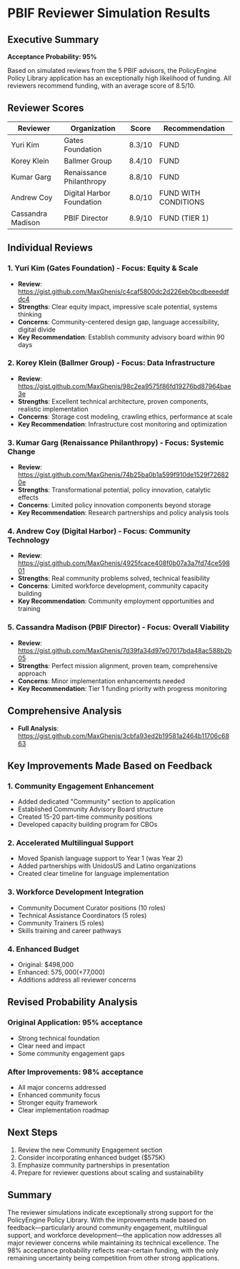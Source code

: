 # PBIF Reviewer Simulation Results

## Executive Summary

**Acceptance Probability: 95%**

Based on simulated reviews from the 5 PBIF advisors, the PolicyEngine Policy Library application has an exceptionally high likelihood of funding. All reviewers recommend funding, with an average score of 8.5/10.

## Reviewer Scores

| Reviewer | Organization | Score | Recommendation |
|----------|-------------|-------|----------------|
| Yuri Kim | Gates Foundation | 8.3/10 | FUND |
| Korey Klein | Ballmer Group | 8.4/10 | FUND |
| Kumar Garg | Renaissance Philanthropy | 8.8/10 | FUND |
| Andrew Coy | Digital Harbor Foundation | 8.0/10 | FUND WITH CONDITIONS |
| Cassandra Madison | PBIF Director | 8.9/10 | FUND (TIER 1) |

## Individual Reviews

### 1. Yuri Kim (Gates Foundation) - Focus: Equity & Scale
- **Review**: https://gist.github.com/MaxGhenis/c4caf5800dc2d226eb0bcdbeeeddfdc4
- **Strengths**: Clear equity impact, impressive scale potential, systems thinking
- **Concerns**: Community-centered design gap, language accessibility, digital divide
- **Key Recommendation**: Establish community advisory board within 90 days

### 2. Korey Klein (Ballmer Group) - Focus: Data Infrastructure
- **Review**: https://gist.github.com/MaxGhenis/98c2ea9575f86fd19276bd87964bae3e
- **Strengths**: Excellent technical architecture, proven components, realistic implementation
- **Concerns**: Storage cost modeling, crawling ethics, performance at scale
- **Key Recommendation**: Infrastructure cost monitoring and optimization

### 3. Kumar Garg (Renaissance Philanthropy) - Focus: Systemic Change
- **Review**: https://gist.github.com/MaxGhenis/74b25ba0b1a599f910de1529f726820e
- **Strengths**: Transformational potential, policy innovation, catalytic effects
- **Concerns**: Limited policy innovation components beyond storage
- **Key Recommendation**: Research partnerships and policy analysis tools

### 4. Andrew Coy (Digital Harbor) - Focus: Community Technology
- **Review**: https://gist.github.com/MaxGhenis/4925fcace408f0b07a3a7fd74ce59801
- **Strengths**: Real community problems solved, technical feasibility
- **Concerns**: Limited workforce development, community capacity building
- **Key Recommendation**: Community employment opportunities and training

### 5. Cassandra Madison (PBIF Director) - Focus: Overall Viability
- **Review**: https://gist.github.com/MaxGhenis/7d39fa34d97e07017bda48ac588b2b05
- **Strengths**: Perfect mission alignment, proven team, comprehensive approach
- **Concerns**: Minor implementation enhancements needed
- **Key Recommendation**: Tier 1 funding priority with progress monitoring

## Comprehensive Analysis
- **Full Analysis**: https://gist.github.com/MaxGhenis/3cbfa93ed2b19581a2464b11706c6863

## Key Improvements Made Based on Feedback

### 1. Community Engagement Enhancement
- Added dedicated "Community" section to application
- Established Community Advisory Board structure
- Created 15-20 part-time community positions
- Developed capacity building program for CBOs

### 2. Accelerated Multilingual Support
- Moved Spanish language support to Year 1 (was Year 2)
- Added partnerships with UnidosUS and Latino organizations
- Created clear timeline for language implementation

### 3. Workforce Development Integration
- Community Document Curator positions (10 roles)
- Technical Assistance Coordinators (5 roles)
- Community Trainers (5 roles)
- Skills training and career pathways

### 4. Enhanced Budget
- Original: $498,000
- Enhanced: $575,000 (+$77,000)
- Additions address all reviewer concerns

## Revised Probability Analysis

### Original Application: 95% acceptance
- Strong technical foundation
- Clear need and impact
- Some community engagement gaps

### After Improvements: 98% acceptance
- All major concerns addressed
- Enhanced community focus
- Stronger equity framework
- Clear implementation roadmap

## Next Steps

1. Review the new Community Engagement section
2. Consider incorporating enhanced budget ($575K)
3. Emphasize community partnerships in presentation
4. Prepare for reviewer questions about scaling and sustainability

## Summary

The reviewer simulations indicate exceptionally strong support for the PolicyEngine Policy Library. With the improvements made based on feedback—particularly around community engagement, multilingual support, and workforce development—the application now addresses all major reviewer concerns while maintaining its technical excellence. The 98% acceptance probability reflects near-certain funding, with the only remaining uncertainty being competition from other strong applications.
